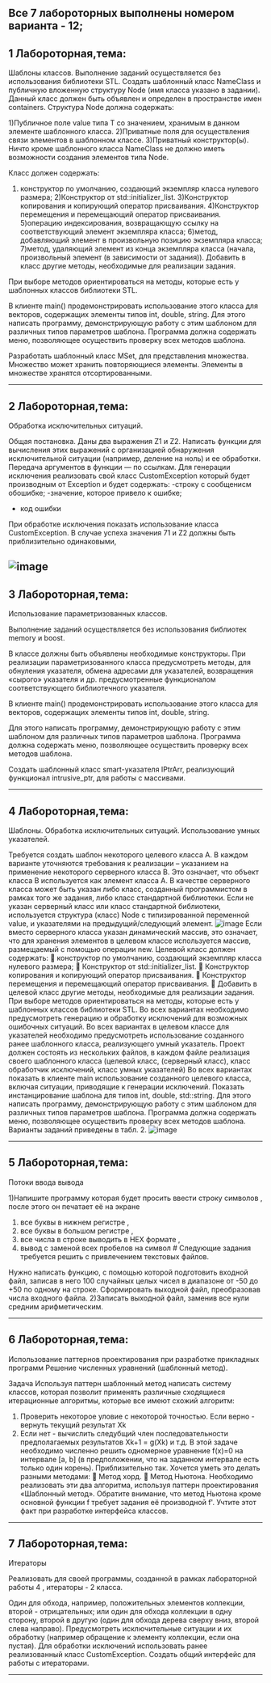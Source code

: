 Все 7 лабороторных выполнены номером варианта - 12;
--------------------------------------------------------------------------------------------------------------------------------------------
1 Лабороторная,тема:
-
Шаблоны классов.
Выполнение заданий осуществляется без использования библиотеки STL. Создать шаблонный класс NameClass<T> и публичную вложенную структуру Node (имя класса указано в задании). 
Данный класс должен быть объявлен и определен в пространстве имен containers.
Структура Node должна содержать:

1)Публичное поле value типа T со значением, хранимым в данном элементе шаблонного класса.
2)Приватные поля для осуществления связи элементов в шаблонном классе.
3)Приватный конструктор(ы). Ничто кроме шаблонного класса NameClass не должно иметь возможности создания элементов типа Node.

Класс должен содержать:
1) конструктор по умолчанию, создающий экземпляр класса нулевого
размера;
2)Конструктор от std::initializer_list<T>.
3)Конструктор копирования и копирующий оператор присваивания.
4)Конструктор перемещения и перемещающий оператор присваивания.
5)операцию индексирования, возвращающую ссылку на соответствующий элемент экземпляра класса;
6)метод, добавляющий элемент в произвольную позицию экземпляра класса;
7)метод, удаляющий элемент из конца экземпляра класса (начала, произвольный элемент (в зависимости от задания)).
Добавить в класс другие методы, необходимые для реализации задания.

При выборе методов ориентироваться на методы, которые есть у шаблонных классов библиотеки STL.

В клиенте main() продемонстрировать использование этого класса для векторов, содержащих элементы типов int, double, string.
Для этого написать программу, демонстрирующую работу с этим
шаблоном для различных типов параметров шаблона.
Программа должна содержать меню, позволяющее осуществить проверку всех методов шаблона.

Разработать шаблонный класс MSet, для представления множества. Множество может хранить повторяющиеся элементы. Элементы в множестве хранятся отсортированными.

----------------------------------------------------------------------------------------------------------------------------------------------
2 Лабороторная,тема:
-
Обработка исключительных ситуаций.

Общая постановка. Даны два выражения Z1 и Z2. 
Написать функции для вычисления этих выражений с организацией обнаружения исключительной ситуации (например, деление на ноль) и ее обработки.
Передача аргументов в функции — по ссылкам. Для генерации исключения реализовать свой класс CustomException
который будет производным от Еxception и будет содержать: 
-строку с сообщенисм обошибке; 
-значение, которое привело к ошибке; 
- код ошибки
  
При обработке исключения показать использование класса CustomException.
В случае успеха значения 71 и Z2 должны быть приблизительно одинаковыми,

![image](https://github.com/user-attachments/assets/660c765d-3332-49d2-a719-b08ae03f57ac)
------------------------------------------------------------------------------------------------------------------------------------------------
3 Лабороторная,тема:
-
Использование параметризованных классов.

Выполнение заданий осуществляется без использования библиотек
memory и boost.

В классе должны быть объявлены необходимые конструкторы.
При реализации параметризованного класса предусмотреть методы, для обнуления указателя, обмена адресами для указателей, возвращения «сырого» указателя и др.
предусмотренные функционалом соответствующего библиотечного указателя.

В клиенте main() продемонстрировать использование этого класса для
векторов, содержащих элементы типов int, double, string.

Для этого написать программу, демонстрирующую работу с этим шаблоном для различных типов параметров шаблона. Программа должна
содержать меню, позволяющее осуществить проверку всех методов шаблона.

Создать шаблонный класс smart-указателя IPtrArr, реализующий
функционал intrusive_ptr, для работы с массивами.

-------------------------------------------------------------------------------------------------------------------------------------------------
4 Лабороторная,тема:
-
Шаблоны. Обработка исключительных ситуаций. Использование умных указателей.

Требуется создать шаблон некоторого целевого класса А. В каждом
варианте уточняются требования к реализации – указанием на применение
некоторого серверного класса В. Это означает, что объект класса В
используется как элемент класса А. В качестве серверного класса может быть
указан либо класс, созданный программистом в рамках того же задания, либо
класс стандартной библиотеки. Если не указан серверный класс или класс
стандартной библиотеки, используется структура (класс) Node с типизированной
переменной value, и указателями на предыдущий/следующий элемент.
![image](https://github.com/user-attachments/assets/14b47cd8-a217-4ece-9862-d09abbf6f398)
Если вместо серверного класса указан динамический массив, это означает,
что для хранения элементов в целевом классе используется массив,
размещаемый с помощью операции new.
Целевой класс должен содержать:
 конструктор по умолчанию, создающий экземпляр класса нулевого
размера;
 Конструктор от std::initializer_list<T>.
 Конструктор копирования и копирующий оператор присваивания.
 Конструктор перемещения и перемещающий оператор присваивания.
 Добавить в целевой класс другие методы, необходимые для
реализации задания. При выборе методов ориентироваться на методы,
которые есть у шаблонных классов библиотеки STL.
Во всех вариантах необходимо предусмотреть генерацию и обработку исключений для возможных ошибочных ситуаций.
Во всех вариантах в целевом классе для указателей необходимо предусмотреть использование созданного ранее шаблонного класса, реализующего умный указатель.
Проект должен состоять из нескольких файлов, в каждом файле реализация своего шаблонного класса (целевой класс, (серверный класс), класс обработчик исключений, класс умных указателей)
Во всех вариантах показать в клиенте main использование созданного целевого класса, включая ситуации, приводящие к генерации исключений.
Показать инстанцирование шаблона для типов int, doublе, std::string.
Для этого написать программу, демонстрирующую работу с этим шаблоном для различных типов параметров шаблона. Программа должна содержать меню, позволяющее осуществить проверку всех методов шаблона.
Варианты заданий приведены в табл. 2.
![image](https://github.com/user-attachments/assets/b15e6112-eeb9-4a7b-a964-6b38f9c4ef46)

--------------------------------------------------------------------------------------------------------------------------------------------------------------------------------------------------
5 Лабороторная,тема:
-
Потоки ввода вывода 

1)Напишите программу которая будет просить ввести строку символов ,
после этого он печатает её на экране 


1) все буквы в нижнем регистре ,
2) все буквы в большом регистре ,
3) все числа в строке выводить в HEX формате ,
4) вывод с заменой всех пробелов на символ #
Следующие задания требуется решить с привлечением текстовых
файлов.

Нужно написать функцию, с помощью которой подготовить входной
файл, записав в него 100 случайных целых чисел в диапазоне от -50 до +50 по
одному на строке. Сформировать выходной файл, преобразовав числа входного
файла.
2)Записать выходной файл, заменив все нули средним арифметическим.

-----------------------------------------------------------------------------------------------------------------------------------------------------------------------------------------------------
6 Лабороторная,тема:
-
Использование паттернов проектирования при разработке прикладных программ
Решение численных уравнений (шаблонный метод).

Задача
Используя паттерн шаблонный метод написать систему классов, которая
позволит применять различные сходящиеся итерационные алгоритмы, которые
все имеют схожий алгоритм:

1. Проверить некоторое уловие с некоторой точностью. Если
верно - вернуть текущий результат Xk
2. Если нет - вычислить следубщий член последовательности
предполагаемых результатов Xk+1 = g(Xk) и т.д.
В этой задаче необходимо численно решить одномерное
уравнение f(x)=0 на интервале [a, b] (в предположении, что на заданном
интервале есть только один корень). Приблизительно так. Хочется уметь это
делать разными методами:
 Метод хорд.
 Метод Ньютона.
Необходимо реализовать эти два алгоритма, используя паттерн
проектирования «Шаблонный метод».
Обратите внимание, что метод Ньютона кроме основной функции f требует
задания её производной f'. Учтите этот факт при разработке интерфейса классов.

-------------------------------------------------------------------------------------------------------------------------------------------------------------------------------------------------------
7 Лабороторная,тема:
-
Итераторы

Реализовать для своей программы, созданной в рамках лабораторной работы 4 , итераторы - 2 класса.

Один для обхода, например, положительных элементов коллекции, второй - отрицательных; или один для обхода коллекции в одну сторону, второй в другую (один для обхода дерева сверху вниз, второй слева направо). 
Предусмотреть исключительные ситуации и их обработку (например обращение к элементу коллекции, если она пустая).
Для обработки исключений использовать ранее реализованный класс CustomException. Создать общий интерфейс для работы с итераторами. 

-------------------------------------------------------------------------------------------------------------------------------------------------------------------------------------------------------------













